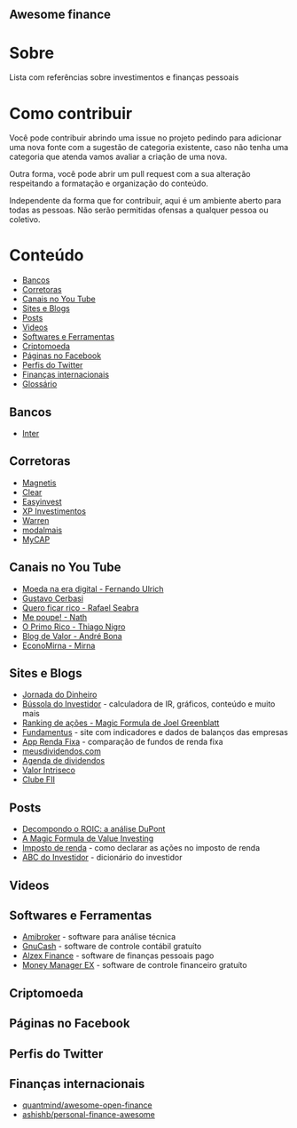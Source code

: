 Awesome finance
----

# Sobre

Lista com referências sobre investimentos e finanças pessoais

# Como contribuir

Você pode contribuir abrindo uma issue no projeto pedindo para adicionar uma nova fonte com a sugestão de categoria existente, caso não tenha uma categoria que atenda vamos avaliar a criação de uma nova.

Outra forma, você pode abrir um pull request com a sua alteração respeitando a formatação e organização do conteúdo.

Independente da forma que for contribuir, aqui é um ambiente aberto para todas as pessoas. Não serão permitidas ofensas a qualquer pessoa ou coletivo.

# Conteúdo
* [Bancos](#bancos)
* [Corretoras](#corretoras)
* [Canais no You Tube](canais-no-youtube)
* [Sites e Blogs](#sites-e-blogs)
* [Posts](#posts)
* [Videos](#videos)
* [Softwares e Ferramentas](#softwares-e-ferramentas)
* [Criptomoeda](#criptomoeda)
* [Páginas no Facebook](#páginas-no-facebook)
* [Perfis do Twitter](#perfis-do-twitter)
* [Finanças internacionais](#finanças-internacionais)
* [Glossário](GLOSSARIO.md)

## Bancos
* [Inter](https://www.bancointer.com.br/)

## Corretoras
* [Magnetis](https://magnetis.com.br/)
* [Clear](https://www.clear.com.br/site)
* [Easyinvest](https://www.easynvest.com.br/)
* [XP Investimentos](https://investimentos.xpi.com.br/#/passo/1)
* [Warren](https://oiwarren.com/)
* [modalmais](https://www.modalmais.com.br/)
* [MyCAP](https://www.mycap.com.br/home)

## Canais no You Tube
* [Moeda na era digital - Fernando Ulrich](https://www.youtube.com/channel/UCLJkh3QjHsLtK0LZFd28oGg)
* [Gustavo Cerbasi](https://www.youtube.com/channel/UC_mSfchV-fgpPy-vuwML8_A)
* [Quero ficar rico - Rafael Seabra](https://www.youtube.com/channel/UCaFy7I27Ht8hs6_kmZ8zWuw)
* [Me poupe! - Nath](https://www.youtube.com/channel/UC8mDF5mWNGE-Kpfcvnn0bUg)
* [O Primo Rico - Thiago Nigro](https://www.youtube.com/channel/UCT4nDeU5pv1XIGySbSK-GgA)
* [Blog de Valor - André Bona](https://www.youtube.com/user/andrelvbona)
* [EconoMirna - Mirna](https://www.youtube.com/channel/UCwLxXLLWEIJFHEeTMlYqHTA)

## Sites e Blogs
* [Jornada do Dinheiro](http://jornadadodinheiro.com/)
* [Bússola do Investidor](https://www.bussoladoinvestidor.com.br/) - calculadora de IR, gráficos, conteúdo e muito mais
* [Ranking de ações - Magic Formula de Joel Greenblatt](http://barganhasdabolsa.blogspot.com/p/ranking-de-acoes.html)
* [Fundamentus](http://www.fundamentus.com.br/) - site com indicadores e dados de balanços das empresas
* [App Renda Fixa](https://apprendafixa.com.br/app/indicadores) - comparação de fundos de renda fixa
* [meusdividendos.com](https://www.meusdividendos.com/)
* [Agenda de dividendos](http://www.dividendobr.com/)
* [Valor Intriseco](https://www.valorintrinseco.com/)
* [Clube FII](https://www.clubefii.com.br/)

## Posts
* [Decompondo o ROIC: a análise DuPont](https://www.infomoney.com.br/blogs/blog-numeros-falam/post/3396310/decompondo-roic-analise-dupont)
* [A Magic Formula de Value Investing](https://www.infomoney.com.br/blogs/blog-numeros-falam/post/3577460/magic-formula-value-investing)
* [Imposto de renda](https://queroficarrico.com/blog/imposto-de-renda-acoes/) - como declarar as ações no imposto de renda
* [ABC do Investidor](https://www.bussoladoinvestidor.com.br/abc_do_investidor/) - dicionário do investidor

## Videos


## Softwares e Ferramentas
* [Amibroker](https://www.amibroker.com/) - software para análise técnica
* [GnuCash](https://www.gnucash.org/) - software de controle contábil gratuíto
* [Alzex Finance](https://www.alzex.com/pt/index.html) - software de finanças pessoais pago
* [Money Manager EX](https://www.moneymanagerex.org/) - software de controle financeiro gratuíto


## Criptomoeda


## Páginas no Facebook


## Perfis do Twitter


## Finanças internacionais
* [quantmind/awesome-open-finance](https://github.com/quantmind/awesome-open-finance)
* [ashishb/personal-finance-awesome](https://github.com/ashishb/personal-finance-awesome)
